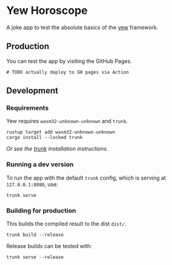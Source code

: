 # Yew Horoscope

A joke app to test the absolute basics of the [yew](https://yew.rs) framework.

## Production

You can test the app by visiting the GitHub Pages.

```
# TODO actually deploy to GH pages via Action
```

## Development

### Requirements

Yew requires `wasm32-unknown-unknown` and `trunk`.

```shell
rustup target add wasm32-unknown-unknown
cargo install --locked trunk
```

*Or see the [trunk](https://trunkrs.dev/) installation instructions.*

### Running a dev version

To run the app with the default `trunk` config, which is serving at `127.0.0.1:8080`, use:

```shell
trunk serve
```

### Building for production

This builds the compiled result to the dist `dist/`.

```shell
trunk build --release
```

Release builds can be tested with:

```shell
trunk serve --release
```


